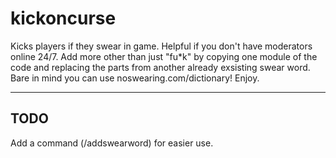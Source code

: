 # kickoncurse
Kicks players if they swear in game. Helpful if you don't have moderators online 24/7.
Add more other than just "fu*k" by copying one module of the code and replacing the parts from another
already exsisting swear word. Bare in mind you can use noswearing.com/dictionary! Enjoy.

-----------
TODO
-----------

Add a command (/addswearword) for easier use.
